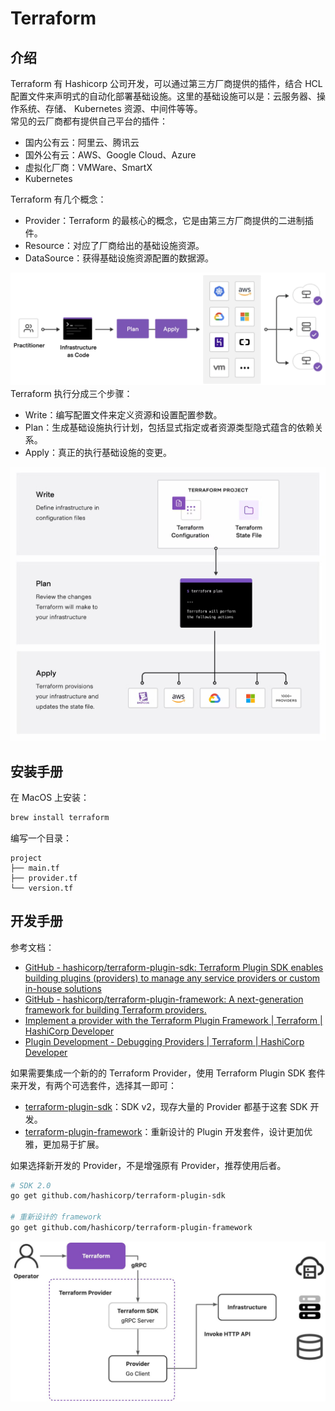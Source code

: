 
# Terraform

## 介绍
Terraform 有 Hashicorp 公司开发，可以通过第三方厂商提供的插件，结合 HCL 配置文件来声明式的自动化部署基础设施。这里的基础设施可以是：云服务器、操作系统、存储、 Kubernetes 资源、中间件等等。<br />常见的云厂商都有提供自己平台的插件：

- 国内公有云：阿里云、腾讯云
- 国外公有云：AWS、Google Cloud、Azure
- 虚拟化厂商：VMWare、SmartX
- Kubernetes

Terraform 有几个概念：

- Provider：Terraform 的最核心的概念，它是由第三方厂商提供的二进制插件。
- Resource：对应了厂商给出的基础设施资源。
- DataSource：获得基础设施资源配置的数据源。

![image.png](./../assets/1709387180890-f8ad9abb-2b94-409c-bea2-6fbf69126e8d.png)<br />Terraform 执行分成三个步骤：

- Write：编写配置文件来定义资源和设置配置参数。
- Plan：生成基础设施执行计划，包括显式指定或者资源类型隐式蕴含的依赖关系。
- Apply：真正的执行基础设施的变更。

![image.png](./../assets/1709387296751-62f20e3d-210e-4892-b0bf-c5aaca667c70.png)

## 安装手册
在 MacOS 上安装：
```bash
brew install terraform
```
编写一个目录：
```
project
├── main.tf
├── provider.tf
└── version.tf
```

## 开发手册
参考文档：

- [GitHub - hashicorp/terraform-plugin-sdk: Terraform Plugin SDK enables building plugins (providers) to manage any service providers or custom in-house solutions](https://github.com/hashicorp/terraform-plugin-sdk)
- [GitHub - hashicorp/terraform-plugin-framework: A next-generation framework for building Terraform providers.](https://github.com/hashicorp/terraform-plugin-framework)
- [Implement a provider with the Terraform Plugin Framework | Terraform | HashiCorp Developer](https://developer.hashicorp.com/terraform/tutorials/providers-plugin-framework/providers-plugin-framework-provider)
- [Plugin Development - Debugging Providers | Terraform | HashiCorp Developer](https://developer.hashicorp.com/terraform/plugin/debugging)

如果需要集成一个新的的 Terraform Provider，使用 Terraform Plugin SDK 套件来开发，有两个可选套件，选择其一即可：

- [terraform-plugin-sdk](https://github.com/hashicorp/terraform-plugin-sdk)：SDK v2，现存大量的 Provider 都基于这套 SDK 开发。
- [terraform-plugin-framework](https://github.com/hashicorp/terraform-plugin-framework)：重新设计的 Plugin 开发套件，设计更加优雅，更加易于扩展。

如果选择新开发的 Provider，不是增强原有 Provider，推荐使用后者。
```bash
# SDK 2.0
go get github.com/hashicorp/terraform-plugin-sdk

# 重新设计的 framework
go get github.com/hashicorp/terraform-plugin-framework
```
![](./../assets/1709482514938-ed9c2981-2915-4ded-8d44-fe156c093d83.jpeg)
